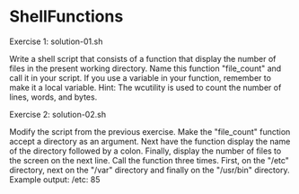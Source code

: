 # ShellFunctions

Exercise 1: solution-01.sh


Write a shell script that consists of a function that display the number of files in the present
working directory. Name this function "file_count" and call it in your script. If you use a variable
in your function, remember to make it a local variable.
Hint: The wcutility is used to count the number of lines, words, and bytes.


Exercise 2: solution-02.sh


Modify the script from the previous exercise. Make the "file_count" function accept a directory
as an argument. Next have the function display the name of the directory followed by a colon.
Finally, display the number of files to the screen on the next line. Call the function three times.
First, on the "/etc" directory, next on the "/var" directory and finally on the "/usr/bin" directory.
Example output:
/etc:
85
